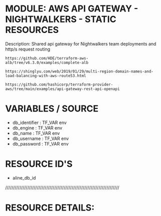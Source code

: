 # MODULE: AWS API GATEWAY - NIGHTWALKERS - STATIC RESOURCES

Description: 
    Shared api gateway for Nightwalkers team deployments and http/s request routing

    https://github.com/HDE/terraform-aws-alb/tree/v6.3.0/examples/complete-alb

    https://shinglyu.com/web/2019/01/29/multi-region-domain-names-and-load-balancing-with-aws-route53.html

    https://github.com/hashicorp/terraform-provider-aws/tree/main/examples/api-gateway-rest-api-openapi

# VARIABLES / SOURCE
- db_identifier : TF_VAR env
- db_engine : TF_VAR env
- db_name : TF_VAR env
- db_username : TF_VAR env
- db_password : TF_VAR env

# RESOURCE ID'S
- aline_db_id

////////////////////////////////////////////////////////////////////////
# RESOURCE DETAILS: